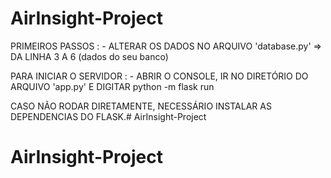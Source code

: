 # AirInsight-Project

PRIMEIROS PASSOS : 
    - ALTERAR OS DADOS NO ARQUIVO 'database.py' => DA LINHA 3 A 6 (dados do seu banco)

PARA INICIAR O SERVIDOR : 
    - ABRIR O CONSOLE, IR NO DIRETÓRIO DO ARQUIVO 'app.py' E DIGITAR 
        python -m flask run
    
CASO NÃO RODAR DIRETAMENTE, NECESSÁRIO INSTALAR AS DEPENDENCIAS DO FLASK.# AirInsight-Project
# AirInsight-Project

